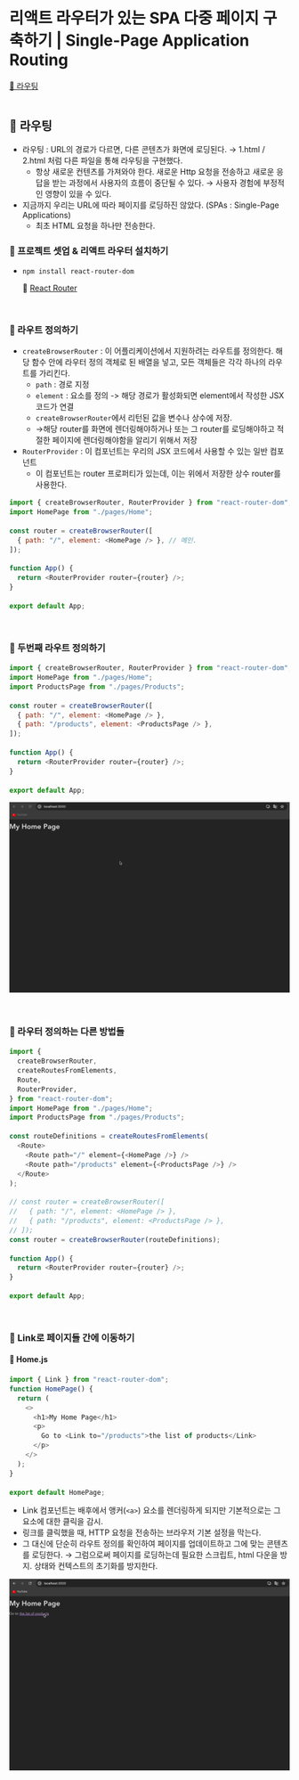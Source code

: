 # 리액트 라우터가 있는 SPA 다중 페이지 구축하기 | Single-Page Application Routing

[📌 라우팅](#-라우팅)<br>
<br>

## 📌 라우팅

- 라우팅 : URL의 경로가 다르면, 다른 콘텐츠가 화면에 로딩된다. &rarr; 1.html / 2.html 처럼 다른 파일을 통해 라우팅을 구현했다.
  - 항상 새로운 컨텐츠를 가져와야 한다. 새로운 Http 요청을 전송하고 새로운 응답을 받는 과정에서 사용자의 흐름이 중단될 수 있다. &rarr; 사용자 경험에 부정적인 영향이 있을 수 있다.
- 지금까지 우리는 URL에 따라 페이지를 로딩하진 않았다. (SPAs : Single-Page Applications)
  - 최초 HTML 요청을 하나만 전송한다.

### 📖 프로젝트 셋업 & 리액트 라우터 설치하기

- `npm install react-router-dom`

  🔗 [React Router](https://reactrouter.com/en/main)

<br>

### 📖 라우트 정의하기

- `createBrowserRouter` : 이 어플리케이션에서 지원하려는 라우트를 정의한다. 해당 함수 안에 라우터 정의 객체로 된 배열을 넣고, 모든 객체들은 각각 하나의 라우트를 가리킨다.
  - `path` : 경로 지정
  - `element` : 요소를 정의 -> 해당 경로가 활성화되면 element에서 작성한 JSX코드가 연결
  - `createBrowserRouter`에서 리턴된 값을 변수나 상수에 저장.
  - &rarr;해당 router를 화면에 렌더링해야하거나 또는 그 router를 로딩해야하고 적절한 페이지에 렌더링해야함을 알리기 위해서 저장
- `RouterProvider` : 이 컴포넌트는 우리의 JSX 코드에서 사용할 수 있는 일반 컴포넌트
  - 이 컴포넌트는 router 프로퍼티가 있는데, 이는 위에서 저장한 상수 router를 사용한다.

```js
import { createBrowserRouter, RouterProvider } from "react-router-dom";
import HomePage from "./pages/Home";

const router = createBrowserRouter([
  { path: "/", element: <HomePage /> }, // 메인.
]);

function App() {
  return <RouterProvider router={router} />;
}

export default App;
```

<br>

### 📖 두번째 라우트 정의하기

```js
import { createBrowserRouter, RouterProvider } from "react-router-dom";
import HomePage from "./pages/Home";
import ProductsPage from "./pages/Products";

const router = createBrowserRouter([
  { path: "/", element: <HomePage /> },
  { path: "/products", element: <ProductsPage /> },
]);

function App() {
  return <RouterProvider router={router} />;
}

export default App;
```

![router](./readme/router.gif)

<br>

### 📖 라우터 정의하는 다른 방법들

```js
import {
  createBrowserRouter,
  createRoutesFromElements,
  Route,
  RouterProvider,
} from "react-router-dom";
import HomePage from "./pages/Home";
import ProductsPage from "./pages/Products";

const routeDefinitions = createRoutesFromElements(
  <Route>
    <Route path="/" element={<HomePage />} />
    <Route path="/products" element={<ProductsPage />} />
  </Route>
);

// const router = createBrowserRouter([
//   { path: "/", element: <HomePage /> },
//   { path: "/products", element: <ProductsPage /> },
// ]);
const router = createBrowserRouter(routeDefinitions);

function App() {
  return <RouterProvider router={router} />;
}

export default App;
```

<br>

### 📖 Link로 페이지들 간에 이동하기

#### 💎 Home.js

```js
import { Link } from "react-router-dom";
function HomePage() {
  return (
    <>
      <h1>My Home Page</h1>
      <p>
        Go to <Link to="/products">the list of products</Link>
      </p>
    </>
  );
}

export default HomePage;
```

- Link 컴포넌트는 배후에서 앵커(`<a>`) 요소를 렌더링하게 되지만 기본적으로는 그 요소에 대한 클릭을 감시.
- 링크를 클릭했을 때, HTTP 요청을 전송하는 브라우저 기본 설정을 막는다.
- 그 대신에 단순히 라우트 정의를 확인하여 페이지를 업데이트하고 그에 맞는 콘텐츠를 로딩한다.
  &rarr; 그럼으로써 페이지를 로딩하는데 필요한 스크립트, html 다운을 방지. 상태와 컨텍스트의 초기화를 방지한다.

![link](./readme/link.gif)

